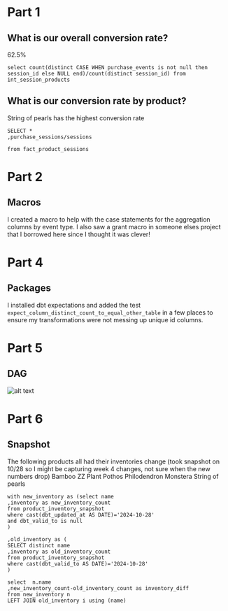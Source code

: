 # Part 1
## What is our overall conversion rate?
62.5%
```
select count(distinct CASE WHEN purchase_events is not null then session_id else NULL end)/count(distinct session_id) from int_session_products
```
## What is our conversion rate by product?
String of pearls has the highest conversion rate
```
SELECT *
,purchase_sessions/sessions

from fact_product_sessions
```
# Part 2
## Macros
I created a macro to help with the case statements for the aggregation columns by event type. I also saw a grant macro in someone elses project that I borrowed here since I thought it was clever!

# Part 4
## Packages
I installed dbt expectations and added the test `expect_column_distinct_count_to_equal_other_table` in a few places to ensure my transformations were not messing up unique id columns. 

# Part 5
## DAG
![alt text](<Screenshot 2024-10-28 at 11.07.51 AM.png>)
# Part 6
## Snapshot
The following products all had their inventories change (took snapshot on 10/28 so I might be capturing week 4 changes, not sure when the new numbers drop)
Bamboo
ZZ Plant
Pothos
Philodendron
Monstera
String of pearls

```
with new_inventory as (select name
,inventory as new_inventory_count
from product_inventory_snapshot
where cast(dbt_updated_at AS DATE)='2024-10-28'
and dbt_valid_to is null
)

,old_inventory as (
SELECT distinct name
,inventory as old_inventory_count
from product_inventory_snapshot
where cast(dbt_valid_to AS DATE)='2024-10-28'
)

select  n.name
,new_inventory_count-old_inventory_count as inventory_diff
from new_inventory n
LEFT JOIN old_inventory i using (name)
```
